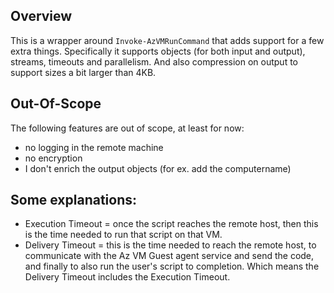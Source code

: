 

## Overview

This is a wrapper around `Invoke-AzVMRunCommand` that adds support for a few extra things.
Specifically it supports objects (for both input and output), streams, timeouts and parallelism.
And also compression on output to support sizes a bit larger than 4KB.


## Out-Of-Scope

The following features are out of scope, at least for now:

- no logging in the remote machine
- no encryption
- I don't enrich the output objects (for ex. add the computername)


## Some explanations:

- Execution Timeout = once the script reaches the remote host, then this is the time needed to run that script on that VM.
- Delivery Timeout = this is the time needed to reach the remote host, to communicate with the Az VM Guest agent service and send the code, and finally to also run the user's script to completion. Which means the Delivery Timeout includes the Execution Timeout. 